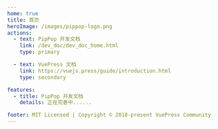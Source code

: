 ```yaml
---
home: true
title: 首页
heroImage: /images/pippop-logo.png
actions:
  - text: PipPop 开发文档
    link: /dev_doc/dev_doc_home.html
    type: primary

  - text: VuePress 文档
    link: https://vuejs.press/guide/introduction.html
    type: secondary

features:
  - title: PipPop 开发文档
    details: 正在完善中......

footer: MIT Licensed | Copyright © 2018-present VuePress Community
---
```



